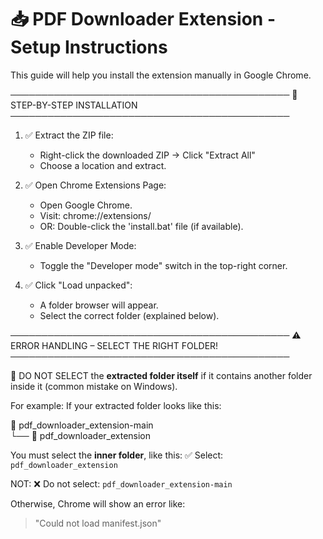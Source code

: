 # 📥 PDF Downloader Extension - Setup Instructions

This guide will help you install the extension manually in Google Chrome.

─────────────────────────────────────────────
🔧 STEP-BY-STEP INSTALLATION
─────────────────────────────────────────────

1. ✅ Extract the ZIP file:
   - Right-click the downloaded ZIP → Click "Extract All"
   - Choose a location and extract.

2. ✅ Open Chrome Extensions Page:
   - Open Google Chrome.
   - Visit: chrome://extensions/
   - OR: Double-click the 'install.bat' file (if available).

3. ✅ Enable Developer Mode:
   - Toggle the "Developer mode" switch in the top-right corner.

4. ✅ Click "Load unpacked":
   - A folder browser will appear.
   - Select the correct folder (explained below).

─────────────────────────────────────────────
⚠️ ERROR HANDLING – SELECT THE RIGHT FOLDER!
─────────────────────────────────────────────

🔴 DO NOT SELECT the **extracted folder itself** if it contains another folder inside it (common mistake on Windows).

For example:
If your extracted folder looks like this:

📁 pdf_downloader_extension-main  
└── 📁 pdf_downloader_extension  

You must select the **inner folder**, like this:
✅ Select: `pdf_downloader_extension`

NOT:
❌ Do not select: `pdf_downloader_extension-main`

Otherwise, Chrome will show an error like:
> "Could not load manifest.json"
